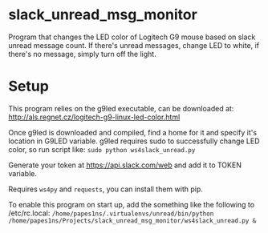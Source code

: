 # slack_unread_msg_monitor
Program that changes the LED color of Logitech G9 mouse based on slack unread message count. If there's unread messages, change LED to white, if there's no message, simply turn off the light.

# Setup
This program relies on the g9led executable, can be downloaded at:
http://als.regnet.cz/logitech-g9-linux-led-color.html

Once g9led is downloaded and compiled, find a home for it and specify it's location in G9LED variable.
g9led requires sudo to successfully change LED color, so run script like: `sudo python ws4slack_unread.py`

Generate your token at https://api.slack.com/web and add it to TOKEN variable.

Requires `ws4py` and `requests`, you can install them with pip.

To enable this program on start up, add the something like the following to /etc/rc.local:
`/home/papes1ns/.virtualenvs/unread/bin/python /home/papes1ns/Projects/slack_unread_msg_monitor/ws4slack_unread.py &`
